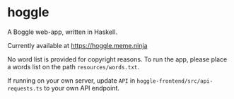 # hoggle

A Boggle web-app, written in Haskell.

Currently available at https://hoggle.meme.ninja

No word list is provided for copyright reasons. To run the app, please place a words list on the path `resources/words.txt`.

If running on your own server, update `API` in `hoggle-frontend/src/api-requests.ts` to your own API endpoint.
